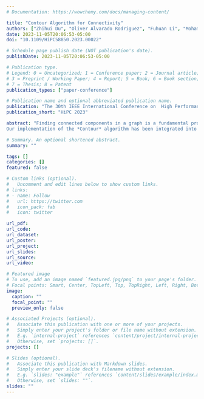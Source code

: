 ```yaml
---
# Documentation: https://wowchemy.com/docs/managing-content/

title: "Contour Algorithm for Connectivity"
authors: ["Zhihui Du", "Oliver Alvarado Rodriguez", "Fuhuan Li", "Mohammad Dindoost", "David Bader"]
date: 2023-11-05T20:06:53-05:00
doi: "10.1109/HiPC58850.2023.00022"

# Schedule page publish date (NOT publication's date).
publishDate: 2023-11-05T20:06:53-05:00

# Publication type.
# Legend: 0 = Uncategorized; 1 = Conference paper; 2 = Journal article;
# 3 = Preprint / Working Paper; 4 = Report; 5 = Book; 6 = Book section;
# 7 = Thesis; 8 = Patent
publication_types: ["paper-conference"]

# Publication name and optional abbreviated publication name.
publication: "The 30th IEEE International Conference on  High Performance Computing, Data, and Analytics"
publication_short: "HiPC 2023"

abstract: "Finding connected components in a graph is a fundamental problem in graph analysis. In this work, we present a novel minimum-mapping based *Contour* algorithm to efficiently solve the connectivity problem. We prove that  the *Contour* algorithm with two or higher order operators can identify all connected components of an undirected graph within O(log *d_max*) iterations, with each iteration involving O(*m*) work, where *d_max* represents the largest diameter among all components in the given graph, and *m* is the total number of edges in the graph. Importantly, each iteration is highly parallelizable, making use of the efficient minimum-mapping operator applied to all edges. To further enhance its practical performance, we optimize the *Contour* algorithm through asynchronous updates, early convergence checking, eliminating atomic operations, and choosing more efficient mapping operators. 
Our implementation of the *Contour* algorithm has been integrated into the open-source framework Arachne. Arachne extends Arkouda for large-scale interactive graph analytics, providing a Python API powered by the high-productivity parallel language Chapel. Experimental results on both real-world and synthetic graphs demonstrate the superior performance of our proposed *Contour* algorithm compared to state-of-the-art large-scale parallel algorithm FastSV and the fastest shared memory algorithm ConnectIt. On average, *Contour* achieves a speedup of 7.3x and 1.4x compared to FastSV and ConnectIt, respectively. All code for the *Contour* algorithm and the Arachne framework is publicly available on GitHub {https://github.com/Bears-R-Us/arkouda-njit), ensuring transparency and reproducibility of our work."

# Summary. An optional shortened abstract.
summary: ""

tags: []
categories: []
featured: false

# Custom links (optional).
#   Uncomment and edit lines below to show custom links.
# links:
# - name: Follow
#   url: https://twitter.com
#   icon_pack: fab
#   icon: twitter

url_pdf:
url_code:
url_dataset:
url_poster:
url_project:
url_slides:
url_source:
url_video:

# Featured image
# To use, add an image named `featured.jpg/png` to your page's folder. 
# Focal points: Smart, Center, TopLeft, Top, TopRight, Left, Right, BottomLeft, Bottom, BottomRight.
image:
  caption: ""
  focal_point: ""
  preview_only: false

# Associated Projects (optional).
#   Associate this publication with one or more of your projects.
#   Simply enter your project's folder or file name without extension.
#   E.g. `internal-project` references `content/project/internal-project/index.md`.
#   Otherwise, set `projects: []`.
projects: []

# Slides (optional).
#   Associate this publication with Markdown slides.
#   Simply enter your slide deck's filename without extension.
#   E.g. `slides: "example"` references `content/slides/example/index.md`.
#   Otherwise, set `slides: ""`.
slides: ""
---
```

